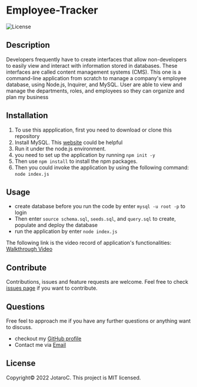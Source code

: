 # Employee-Tracker

![License](https://img.shields.io/badge/License-MIT-blue.svg)


## Description

Developers frequently have to create interfaces that allow non-developers to easily view and interact with information stored in databases. These interfaces are called content management systems (CMS). 
This one is a command-line application from scratch to manage a company's employee database, using Node.js, Inquirer, and MySQL. User are able to view and manage the departments, roles, and employees so they can organize and plan my business


## Installation

1. To use this appplication, first you need to download or clone this repository<br/>
2. Install MySQL. This [website](https://coding-boot-camp.github.io/full-stack/mysql/mysql-installation-guide) could be helpful
3. Run it under the node.js environment. <br/>
4. you need to set up the application by running ``npm init -y``<br/>
5. Then use ``npm install`` to install the npm packages.<br/>
6. Then you could invoke the application by using the following command: ``node index.js``


## Usage
- create database before you run the code by enter ``mysql -u root -p`` to login
- Then enter ``source schema.sql``, ``seeds.sql``, and ``query.sql`` to create, populate and deploy the database
- run the application by enter  ``node index.js``



The following link is the video record of application's functionalities:
[Walkthrough Video](https://calip.io/s4Bqbdj6#ysX8BXMN)



## Contribute

Contributions, issues and feature requests are welcome.
Feel free to check [issues page](https://github.com/JotaroC/Employee-Tracker/issues) if you want to contribute.


## Questions

Free feel to approach me if you have any further questions or anything want to discuss.
- checkout my [GitHub profile](https://github.com/JotaroC)
- Contact me via [Email](mailto:cxz980314@gmail.com)


## License

Copyright© 2022 JotaroC.
This project is MIT licensed.
